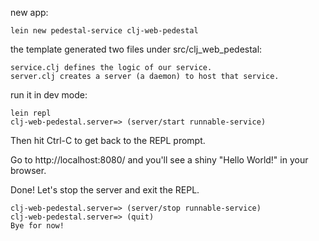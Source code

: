 new app:

    lein new pedestal-service clj-web-pedestal

the template generated two files under src/clj_web_pedestal:

    service.clj defines the logic of our service.
    server.clj creates a server (a daemon) to host that service.

run it in dev mode:

    lein repl
    clj-web-pedestal.server=> (server/start runnable-service)

Then hit Ctrl-C to get back to the REPL prompt.

Go to http://localhost:8080/ and you'll see a shiny "Hello World!" in your browser.

Done! Let's stop the server and exit the REPL.

    clj-web-pedestal.server=> (server/stop runnable-service)
    clj-web-pedestal.server=> (quit)
    Bye for now!
